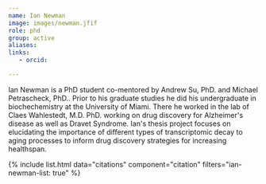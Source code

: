 ```yaml
---
name: Ian Newman
image: images/newman.jfif
role: phd
group: active
aliases:
links:
   - orcid: 

---
```


Ian Newman is a PhD student co-mentored by Andrew Su, PhD. and Michael Petrascheck, PhD..
Prior to his graduate studies he did his undergraduate in biochechemistry at the University of Miami.
There he worked in the lab of Claes Wahlestedt, M.D. PhD. working on drug discovery for Alzheimer's disease as well as Dravet Syndrome.
Ian's thesis project focuses on elucidating the importance of different types of transcriptomic decay to aging processes to inform drug discovery strategies for increasing healthspan.

{% include list.html data="citations" component="citation" filters="ian-newman-list: true" %}
